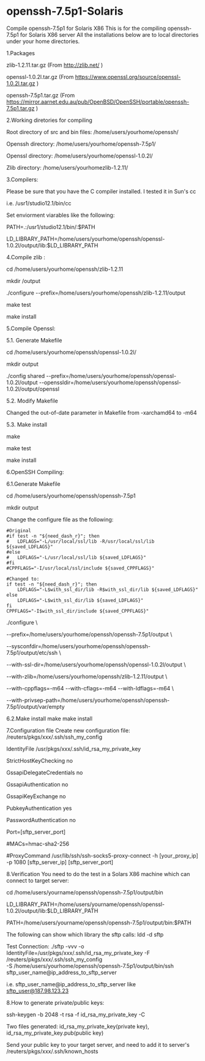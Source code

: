 # openssh-7.5p1-Solaris
Compile openssh-7.5p1 for Solaris X86
This is for the compiling openssh-7.5p1 for Solaris X86 server
All the installations below are to local directories under your home directories.

1.Packages

zlib-1.2.11.tar.gz (From http://zlib.net/ )

openssl-1.0.2l.tar.gz  (From https://www.openssl.org/source/openssl-1.0.2l.tar.gz )

openssh-7.5p1.tar.gz   (From https://mirror.aarnet.edu.au/pub/OpenBSD/OpenSSH/portable/openssh-7.5p1.tar.gz )

2.Working diretories for compiling

Root directory of src and bin files: /home/users/yourhome/openssh/

Openssh directory:  /home/users/yourhome/openssh-7.5p1/

Openssl directory:  /home/users/yourhome/openssl-1.0.2l/

Zlib directory: /home/users/yourhomezlib-1.2.11/


3.Compilers:

Please be sure that you have the C compiler installed. I tested it in Sun's cc

i.e. /usr1/studio12.1/bin/cc

Set enviorment viarables like the following:

PATH=.:/usr1/studio12.1/bin/:$PATH

LD_LIBRARY_PATH=/home/users/yourhome/openssh/openssl-1.0.2l/output/lib:$LD_LIBRARY_PATH


4.Compile zlib :

cd /home/users/yourhome/openssh/zlib-1.2.11

mkdir /output

./configure --prefix=/home/users/yourhome/openssh/zlib-1.2.11/output

make test

make install 


5.Compile Openssl:

5.1. Generate Makefile

cd /home/users/yourhome/openssh/openssl-1.0.2l/

mkdir output

./config shared --prefix=/home/users/yourhome/openssh/openssl-1.0.2l/output --openssldir=/home/users/yourhome/openssh/openssl-1.0.2l/output/openssl


5.2. Modify Makefile 

Changed the out-of-date parameter in Makefile from -xarchamd64 to -m64

5.3. Make install

make

make test

make install


6.OpenSSH Compiling:

6.1.Generate Makefile

cd /home/users/yourhome/openssh/openssh-7.5p1

mkdir output


Change the configure file as the following:

    #Original
    #if test -n "${need_dash_r}"; then
    #   LDFLAGS="-L/usr/local/ssl/lib -R/usr/local/ssl/lib ${saved_LDFLAGS}"
    #else
    #   LDFLAGS="-L/usr/local/ssl/lib ${saved_LDFLAGS}"
    #fi
    #CPPFLAGS="-I/usr/local/ssl/include ${saved_CPPFLAGS}"

    #Changed to:
    if test -n "${need_dash_r}"; then
        LDFLAGS="-L$with_ssl_dir/lib -R$with_ssl_dir/lib ${saved_LDFLAGS}"
    else
        LDFLAGS="-L$with_ssl_dir/lib ${saved_LDFLAGS}"
    fi
    CPPFLAGS="-I$with_ssl_dir/include ${saved_CPPFLAGS}"


./configure \

  --prefix=/home/users/yourhome/openssh/openssh-7.5p1/output \
  
  --sysconfdir=/home/users/yourhome/openssh/openssh-7.5p1/output/etc/ssh \
  
  --with-ssl-dir=/home/users/yourhome/openssh/openssl-1.0.2l/output \
  
  --with-zlib=/home/users/yourhome/openssh/zlib-1.2.11/output \
  
  --with-cppflags=-m64     --with-cflags=-m64 --with-ldflags=-m64 \
  
  --with-privsep-path=/home/users/yourhome/openssh/openssh-7.5p1/output/var/empty	
	

6.2.Make install
make
make install

7.Configuration file
Create new configuration file: /reuters/pkgs/xxx/.ssh/ssh_my_config

IdentityFile /usr/pkgs/xxx/.ssh/id_rsa_my_private_key

StrictHostKeyChecking no

GssapiDelegateCredentials no

GssapiAuthentication no

GssapiKeyExchange no

PubkeyAuthentication yes

PasswordAuthentication no

Port=[sftp_server_port]

#MACs=hmac-sha2-256

#ProxyCommand /usr/lib/ssh/ssh-socks5-proxy-connect -h [your_proxy_ip] -p 1080 [sftp_server_ip] [sftp_server_port]


8.Verification
You need to do the test in a Solars X86 machine which can connect to target server:

cd /home/users/yourname/openssh/openssh-7.5p1/output/bin

LD_LIBRARY_PATH=/home/users/yourname/openssh/openssl-1.0.2l/output/lib:$LD_LIBRARY_PATH

PATH=/home/users/yourname/openssh/openssh-7.5p1/output/bin:$PATH


The following can show which library the sftp calls:
ldd -d sftp

Test Connection:
./sftp -vvv -o IdentityFile=/usr/pkgs/xxx/.ssh/id_rsa_my_private_key -F /reuters/pkgs/xxx/.ssh/ssh_my_config \
-S /home/users/yourhome/openssh/openssh-7.5p1/output/bin/ssh sftp_user_name@ip_address_to_sftp_server
    
 i.e. sftp_user_name@ip_address_to_sftp_server  like sftp_user@187.98.123.23
	

8.How to generate private/public keys:

ssh-keygen -b 2048 -t rsa -f id_rsa_my_private_key -C 

Two files generated: id_rsa_my_private_key(private key), id_rsa_my_private_key.pub(public key)

Send your public key to your target server, and need to add it to server's  /reuters/pkgs/xxx/.ssh/known_hosts

	
